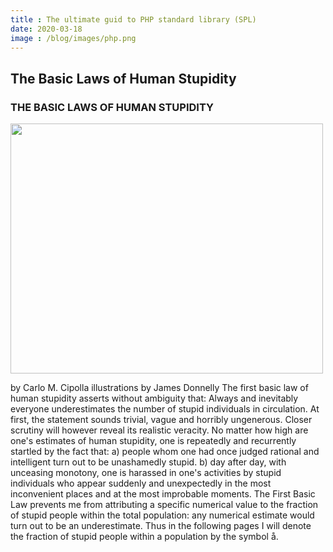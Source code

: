 ```yaml
---
title : The ultimate guid to PHP standard library (SPL)
date: 2020-03-18
image : /blog/images/php.png
---
```


## The Basic Laws of Human Stupidity 
### THE BASIC LAWS OF HUMAN STUPIDITY 
<img src="/blog/images/php.png"  class="my-4 mx-auto" width="500" height="400">

by Carlo M. Cipolla illustrations by James Donnelly The first basic law of human stupidity asserts without ambiguity that: Always and inevitably everyone underestimates the number of stupid individuals in circulation. At first, the statement sounds trivial, vague and horribly ungenerous. Closer scrutiny will however reveal its realistic veracity. No matter how high are one's estimates of human stupidity, one is repeatedly and recurrently startled by the fact that: a) people whom one had once judged rational and intelligent turn out to be unashamedly stupid. b) day after day, with unceasing monotony, one is harassed in one's activities by stupid individuals who appear suddenly and unexpectedly in the most inconvenient places and at the most improbable moments. The First Basic Law prevents me from attributing a specific numerical value to the fraction of stupid people within the total population: any numerical estimate would turn out to be an underestimate. Thus in the following pages I will denote the fraction of stupid people within a population by the symbol å. 